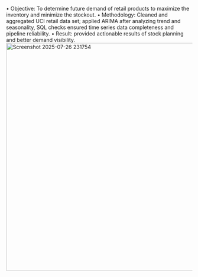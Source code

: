 •	Objective: To determine future demand of retail products to maximize the inventory and minimize the stockout. 
•	Methodology: Cleaned and aggregated UCI retail data set; applied ARIMA after analyzing trend and seasonality, SQL checks ensured time series data completeness and pipeline reliability.
•	Result: provided actionable results of stock planning and better demand visibility.
<img width="1354" height="617" alt="Screenshot 2025-07-26 231754" src="https://github.com/user-attachments/assets/d43bba6a-4bd9-4f96-92c3-0773b03fee07" />
